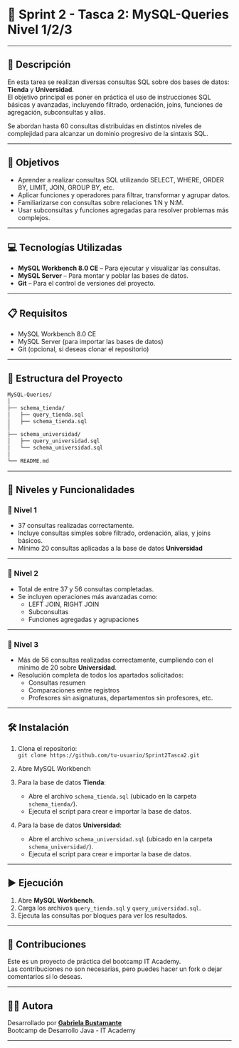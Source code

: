 # 🚨 Sprint 2 - Tasca 2: MySQL-Queries Nivel 1/2/3

---

## 📄 Descripción

En esta tarea se realizan diversas consultas SQL sobre dos bases de datos: **Tienda** y **Universidad**.  
El objetivo principal es poner en práctica el uso de instrucciones SQL básicas y avanzadas, incluyendo filtrado, ordenación, joins, funciones de agregación, subconsultas y alias.

Se abordan hasta 60 consultas distribuidas en distintos niveles de complejidad para alcanzar un dominio progresivo de la sintaxis SQL.

---

## 🎯 Objetivos

- Aprender a realizar consultas SQL utilizando SELECT, WHERE, ORDER BY, LIMIT, JOIN, GROUP BY, etc.
- Aplicar funciones y operadores para filtrar, transformar y agrupar datos.
- Familiarizarse con consultas sobre relaciones 1:N y N:M.
- Usar subconsultas y funciones agregadas para resolver problemas más complejos.

---

## 💻 Tecnologías Utilizadas

- **MySQL Workbench 8.0 CE** – Para ejecutar y visualizar las consultas.
- **MySQL Server** – Para montar y poblar las bases de datos.
- **Git** – Para el control de versiones del proyecto.

---

## 📋 Requisitos

- MySQL Workbench 8.0 CE
- MySQL Server (para importar las bases de datos)
- Git (opcional, si deseas clonar el repositorio)

---

## 📁 Estructura del Proyecto

```bash
MySQL-Queries/
│
├── schema_tienda/
│   ├── query_tienda.sql
│   ├── schema_tienda.sql
│
├── schema_universidad/
│   ├── query_universidad.sql
│   └── schema_universidad.sql
│
└── README.md
```

---

## 🧪 Niveles y Funcionalidades

### 🔹 Nivel 1 

- 37 consultas realizadas correctamente.
- Incluye consultas simples sobre filtrado, ordenación, alias, y joins básicos.
- Mínimo 20 consultas aplicadas a la base de datos **Universidad**
    
---

### 🔸 Nivel 2 

- Total de entre 37 y 56 consultas completadas.
- Se incluyen operaciones más avanzadas como:
    - LEFT JOIN, RIGHT JOIN
    - Subconsultas
    - Funciones agregadas y agrupaciones

---

### 🔺 Nivel 3

- Más de 56 consultas realizadas correctamente, cumpliendo con el mínimo de 20 sobre **Universidad**.
- Resolución completa de todos los apartados solicitados:
    - Consultas resumen
    - Comparaciones entre registros
    - Profesores sin asignaturas, departamentos sin profesores, etc.

---

## 🛠️ Instalación

1. Clona el repositorio:  
    `git clone https://github.com/tu-usuario/Sprint2Tasca2.git`
2. Abre MySQL Workbench
3. Para la base de datos **Tienda**:
   - Abre el archivo `schema_tienda.sql` (ubicado en la carpeta `schema_tienda/`).
   - Ejecuta el script para crear e importar la base de datos.

 4. Para la base de datos **Universidad**:
    - Abre el archivo `schema_universidad.sql` (ubicado en la carpeta `schema_universidad/`).
    - Ejecuta el script para crear e importar la base de datos.
        

---

## ▶️ Ejecución

  1. Abre **MySQL Workbench**.
  2. Carga los archivos `query_tienda.sql` y `query_universidad.sql`.
  3. Ejecuta las consultas por bloques para ver los resultados.
  
---

## 🤝 Contribuciones  
  
Este es un proyecto de práctica del bootcamp IT Academy.    
Las contribuciones no son necesarias, pero puedes hacer un fork o dejar comentarios si lo deseas.  
  
---

## 👩‍💻 Autora

Desarrollado por **[Gabriela Bustamante](https://github.com/GabyB73)**  
Bootcamp de Desarrollo Java - IT Academy  


---
